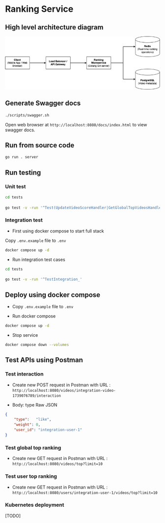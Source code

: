 # Ranking Service

## High level architecture diagram

![architecture](diagram/ranking-service.png "architecture")

## Generate Swagger docs

```bash
./scripts/swagger.sh
```

Open web browser at `http://localhost:8080/docs/index.html` to view swagger docs.

## Run from source code

```bash
go run . server
```

## Run testing

### Unit test

```bash
cd tests

go test -v -run '^Test(UpdateVideoScoreHandler|GetGlobalTopVideosHandler|GetUserTopVideosHandler)$'
```

### Integration test

- First using docker compose to start full stack

Copy `.env.example` file to `.env`

```bash
docker compose up -d
```

- Run integration test cases

```bash
cd tests

go test -v -run '^TestIntegration_'
```

## Deploy using docker compose

- Copy `.env.example` file to `.env`

- Run docker compose

```bash
docker compose up -d
```

- Stop service

```bash
docker compose down --volumes
```

## Test APIs using Postman

### Test interaction

- Create new POST request in Postman with URL : `http://localhost:8080/videos/integration-video-1739076789/interaction`

- Body: type Raw JSON

```json
{
    "type":   "like",
    "weight": 0,
    "user_id": "integration-user-1"
}
```

### Test global top ranking

- Create new GET request in Postman with URL : `http://localhost:8080/videos/top?limit=10`

### Test user top ranking

- Create new GET request in Postman with URL : `http://localhost:8080/users/integration-user-1/videos/top?limit=10`

### Kubernetes deployment

[TODO]
